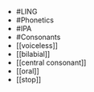 - #LING
- #Phonetics
- #IPA
- #Consonants
- [[voiceless]]
- [[bilabial]]
- [[central consonant]]
- [[oral]]
- [[stop]]